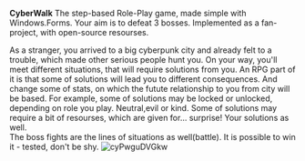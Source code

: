 **CyberWalk**
  The step-based Role-Play game, made simple with Windows.Forms. Your aim is to defeat 3 bosses.
Implemented as a fan-project, with open-source resourses.

  As a stranger, you arrived to a big cyberpunk city and already felt to a trouble, which made other serious people hunt you.
  On your way, you'll meet different situations, that will require solutions from you. 
  An RPG part of it is that some of solutions will lead you to different consequences. And change some of stats, on which the futute relationship to you from city will be based.
For example, some of solutions may be locked or unlocked, depending on role you play. Neutral,evil or kind. 
  Some of solutions may require a bit of resourses, which are given for... surprise! Your solutions as well.\
  The boss fights are the lines of situations as well(battle). It is possible to win it - tested, don't be shy.
![cyPwguDVGkw](https://github.com/user-attachments/assets/4804a52b-994a-41bf-9f0c-5f90fcbe4fd5)
